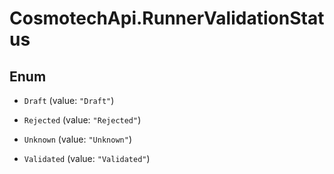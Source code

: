 # CosmotechApi.RunnerValidationStatus

## Enum


* `Draft` (value: `"Draft"`)

* `Rejected` (value: `"Rejected"`)

* `Unknown` (value: `"Unknown"`)

* `Validated` (value: `"Validated"`)


